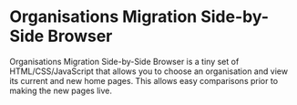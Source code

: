 # Organisations Migration Side-by-Side Browser

Organisations Migration Side-by-Side Browser is a tiny set of HTML/CSS/JavaScript
that allows you to choose an organisation and view its current and new
home pages. This allows easy comparisons prior to making the new pages live.
